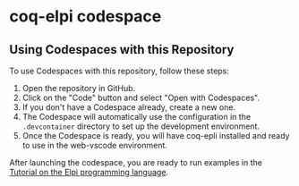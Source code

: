 # coq-elpi codespace
## Using Codespaces with this Repository

To use Codespaces with this repository, follow these steps:

1. Open the repository in GitHub.
2. Click on the "Code" button and select "Open with Codespaces".
3. If you don't have a Codespace already, create a new one.
4. The Codespace will automatically use the configuration in the `.devcontainer` directory to set up the development environment.
5. Once the Codespace is ready, you will have coq-epli installed and ready to use in the web-vscode environment.

After launching the codespace, you are ready to run examples in the [Tutorial on the Elpi programming language](https://lpcic.github.io/coq-elpi/tutorial_elpi_lang.html).
